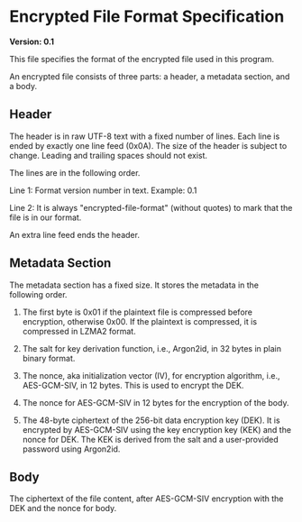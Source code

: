 # Encrypted File Format Specification

**Version: 0.1**

This file specifies the format of the encrypted file used in this program.

An encrypted file consists of three parts: a header, a metadata section, and a body.

## Header

The header is in raw UTF-8 text with a fixed number of lines.
Each line is ended by exactly one line feed (0x0A).
The size of the header is subject to change.
Leading and trailing spaces should not exist.

The lines are in the following order.

Line 1: Format version number in text. Example: 0.1

Line 2: It is always "encrypted-file-format" (without quotes) to mark that the file is in our format.

An extra line feed ends the header.

## Metadata Section

The metadata section has a fixed size. It stores the metadata in the following order.

1. The first byte is 0x01 if the plaintext file is compressed before encryption, otherwise 0x00.
   If the plaintext is compressed, it is compressed in LZMA2 format.

2. The salt for key derivation function, i.e., Argon2id, in 32 bytes in plain binary format.

3. The nonce, aka initialization vector (IV), for encryption algorithm, i.e., AES-GCM-SIV, in 12 bytes. This is used to encrypt the DEK.

4. The nonce for AES-GCM-SIV in 12 bytes for the encryption of the body.

5. The 48-byte ciphertext of the 256-bit data encryption key (DEK).
   It is encrypted by AES-GCM-SIV using the key encryption key (KEK) and the nonce for DEK.
   The KEK is derived from the salt and a user-provided password using Argon2id.

## Body

The ciphertext of the file content, after AES-GCM-SIV encryption with the DEK and the nonce for body.
